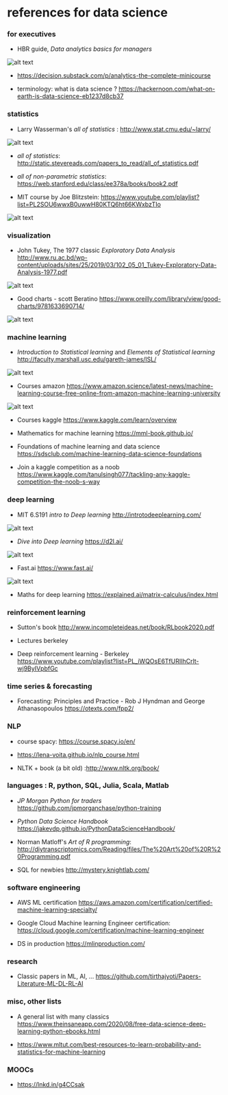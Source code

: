 # references for data science 

### for executives 

* HBR guide, _Data analytics basics for managers_

![alt text](https://github.com/GitHKDL/references/blob/main/51Os0ocq%2BqL.jpg?raw=true)


* https://decision.substack.com/p/analytics-the-complete-minicourse

* terminology: what is data science ? https://hackernoon.com/what-on-earth-is-data-science-eb1237d8cb37

### statistics

* Larry Wasserman's _all of statistics_ : http://www.stat.cmu.edu/~larry/

![alt text](https://github.com/GitHKDL/references/blob/main/61L6v7WjPzL.jpg?raw=true)
* _all of statistics_: http://static.stevereads.com/papers_to_read/all_of_statistics.pdf
* _all of non-parametric statistics_: https://web.stanford.edu/class/ee378a/books/book2.pdf

* MIT course by Joe Blitzstein: https://www.youtube.com/playlist?list=PL2SOU6wwxB0uwwH80KTQ6ht66KWxbzTIo

![alt text](https://github.com/GitHKDL/references/blob/main/hqdefault.jpg?raw=true)


### visualization 

*  John Tukey, The 1977 classic _Exploratory Data Analysis_ http://www.ru.ac.bd/wp-content/uploads/sites/25/2019/03/102_05_01_Tukey-Exploratory-Data-Analysis-1977.pdf

![alt text](https://github.com/GitHKDL/references/blob/main/images.jpeg?raw=true)

* Good charts - scott Beratino https://www.oreilly.com/library/view/good-charts/9781633690714/

![alt text](https://github.com/GitHKDL/references/blob/main/Screen%20Shot%202020-12-10%20at%207.39.57%20PM.png?raw=true)

### machine learning 

* _Introduction to Statistical learning_ and  _Elements of Statistical learning_ 
http://faculty.marshall.usc.edu/gareth-james/ISL/

![alt text](https://github.com/GitHKDL/references/blob/main/ISL.jpg?raw=true)

* Courses amazon 
https://www.amazon.science/latest-news/machine-learning-course-free-online-from-amazon-machine-learning-university

![alt text](https://github.com/GitHKDL/references/blob/main/Screen%20Shot%202020-12-10%20at%204.30.38%20PM.png?raw=true)

* Courses kaggle https://www.kaggle.com/learn/overview

* Mathematics for machine learning https://mml-book.github.io/

* Foundations of machine learning and data science 
https://sdsclub.com/machine-learning-data-science-foundations

* Join a kaggle competition as a noob
https://www.kaggle.com/tanulsingh077/tackling-any-kaggle-competition-the-noob-s-way


### deep learning 

* MIT 6.S191 _intro to Deep learning_ http://introtodeeplearning.com/

![alt text](https://github.com/GitHKDL/references/blob/main/Screen%20Shot%202020-12-10%20at%207.22.42%20PM.png?raw=true)

* _Dive into Deep learning_ https://d2l.ai/

![alt text](https://github.com/GitHKDL/references/blob/main/Screen%20Shot%202020-12-10%20at%206.01.05%20PM.png?raw=true)

* Fast.ai https://www.fast.ai/

![alt text](https://github.com/GitHKDL/references/blob/main/Screen%20Shot%202020-12-10%20at%206.07.58%20PM.png?raw=true)

* Maths for deep learning 
https://explained.ai/matrix-calculus/index.html

### reinforcement learning 

* Sutton's book http://www.incompleteideas.net/book/RLbook2020.pdf

* Lectures berkeley 

* Deep reinforcement learning - Berkeley
https://www.youtube.com/playlist?list=PL_iWQOsE6TfURIIhCrlt-wj9ByIVpbfGc


### time series & forecasting 

* Forecasting: Principles and Practice - Rob J Hyndman and George Athanasopoulos https://otexts.com/fpp2/


### NLP 

* course spacy: https://course.spacy.io/en/

* https://lena-voita.github.io/nlp_course.html

* NLTK + book (a bit old) :http://www.nltk.org/book/



### languages : R, python, SQL, Julia, Scala, Matlab 

* _JP Morgan Python for traders_ https://github.com/jpmorganchase/python-training

* _Python Data Science Handbook_ https://jakevdp.github.io/PythonDataScienceHandbook/

* Norman Matloff's _Art of R programming_: http://diytranscriptomics.com/Reading/files/The%20Art%20of%20R%20Programming.pdf

* SQL for newbies http://mystery.knightlab.com/


### software engineering 

* AWS ML certification https://aws.amazon.com/certification/certified-machine-learning-specialty/

* Google Cloud Machine learning Engineer certification: https://cloud.google.com/certification/machine-learning-engineer

* DS in production https://mlinproduction.com/ 


### research 

* Classic papers in ML, AI, ... https://github.com/tirthajyoti/Papers-Literature-ML-DL-RL-AI

### misc, other lists 

* A general list with many classics 
https://www.theinsaneapp.com/2020/08/free-data-science-deep-learning-python-ebooks.html

* https://www.mltut.com/best-resources-to-learn-probability-and-statistics-for-machine-learning


### MOOCs

* https://lnkd.in/g4CCsak


